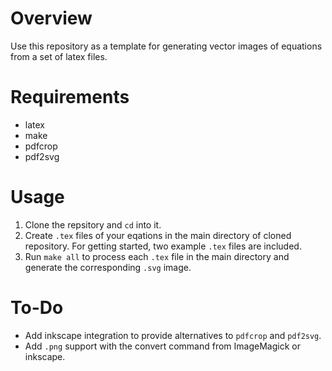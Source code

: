 # Overview
Use this repository as a template for generating vector images of equations from a set of latex files.

# Requirements
- latex
- make
- pdfcrop
- pdf2svg

# Usage
1. Clone the repsitory and `cd` into it.
1. Create `.tex` files of your eqations in the main directory of cloned repository. For getting started, two example `.tex` files are included.
1. Run `make all` to process each `.tex` file in the main directory and generate the corresponding `.svg` image.

# To-Do
- Add inkscape integration to provide alternatives to `pdfcrop` and `pdf2svg`.
- Add `.png` support with the convert command from ImageMagick or inkscape.
